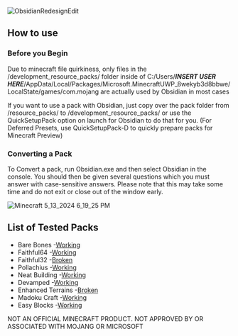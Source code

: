 
![ObsidianRedesignEdit](https://github.com/ItsDrCat/ObsidianMC/assets/114036615/2d5e332e-3a30-4a4b-b251-52b0a8f6848a)

## How to use

### Before you Begin
Due to minecraft file quirkiness, only files in the /development_resource_packs/ folder inside of C:/Users/***INSERT USER HERE***/AppData/Local/Packages/Microsoft.MinecraftUWP_8wekyb3d8bbwe/LocalState/games/com.mojang are actually used by Obsidian in most cases


If you want to use a pack with Obsidian, just copy over the pack folder from /resource_packs/ to /development_resource_packs/ or use the QuickSetupPack option on launch for Obsidian to do that for you. (For Deferred Presets, use QuickSetupPack-D to quickly prepare packs for Minecraft Preview)

### Converting a Pack
To Convert a pack, run Obsidian.exe and then select Obsidian in the console. You should then be given several questions which you must answer with case-sensitive answers. Please note that this may take some time and do not exit or close out of the window early.


![Minecraft 5_13_2024 6_19_25 PM](https://github.com/ItsDrCat/ObsidianMC/assets/114036615/ac167e8b-938c-4191-93e6-c140d4d51dbc)

## List of Tested Packs
* Bare Bones -[Working](https://mcpedl.com/bare-bones-be/)
* Faithful64 -[Working](https://faithfulpack.net/downloads)
* Faithful32 -[Broken](https://faithfulpack.net/downloads)
* Pollachius -[Working](https://www.curseforge.com/minecraft-bedrock/addons/pollachius)
* Neat Building -[Working](https://www.curseforge.com/minecraft-bedrock/texture-packs/neat-building-by-laptop-philharmonic)
* Devamped -[Working](https://www.planetminecraft.com/texture-pack/devamped/)
* Enhanced Terrains -[Broken](https://www.planetminecraft.com/texture-pack/enhanced-terrains-full/)
* Madoku Craft -[Working](https://www.curseforge.com/minecraft-bedrock/addons/madoku-craft-bedrock)
* Easy Blocks -[Working](https://www.planetminecraft.com/texture-pack/easy-blocks-bedrock-edition/)



NOT AN OFFICIAL MINECRAFT PRODUCT. NOT APPROVED BY OR ASSOCIATED WITH MOJANG OR MICROSOFT
